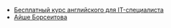 * [Бесплатный курс английского для IT-специалиста](https://proglib.io/p/it-english-course/)
* [Айше Борсеитова](https://www.youtube.com/channel/UCuwNtmC-k2L-0beQz5WOcBw)
